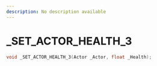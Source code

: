 ```yaml
---
description: No description available 
---
```


# _SET_ACTOR_HEALTH_3

```cpp
void _SET_ACTOR_HEALTH_3(Actor _Actor, float _Health);
```